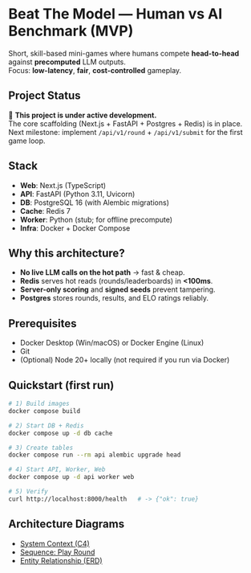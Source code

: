 # Beat The Model — Human vs AI Benchmark (MVP)

Short, skill-based mini-games where humans compete **head-to-head** against **precomputed** LLM outputs.  
Focus: **low-latency**, **fair**, **cost-controlled** gameplay.

## Project Status

🚧 **This project is under active development.**  
The core scaffolding (Next.js + FastAPI + Postgres + Redis) is in place.  
Next milestone: implement `/api/v1/round` + `/api/v1/submit` for the first game loop.

## Stack

- **Web**: Next.js (TypeScript)
- **API**: FastAPI (Python 3.11, Uvicorn)
- **DB**: PostgreSQL 16 (with Alembic migrations)
- **Cache**: Redis 7
- **Worker**: Python (stub; for offline precompute)
- **Infra**: Docker + Docker Compose

## Why this architecture?

- **No live LLM calls on the hot path** → fast & cheap.
- **Redis** serves hot reads (rounds/leaderboards) in **<100ms**.
- **Server-only scoring** and **signed seeds** prevent tampering.
- **Postgres** stores rounds, results, and ELO ratings reliably.

## Prerequisites

- Docker Desktop (Win/macOS) or Docker Engine (Linux)
- Git
- (Optional) Node 20+ locally (not required if you run via Docker)

## Quickstart (first run)

```bash
# 1) Build images
docker compose build

# 2) Start DB + Redis
docker compose up -d db cache

# 3) Create tables
docker compose run --rm api alembic upgrade head

# 4) Start API, Worker, Web
docker compose up -d api worker web

# 5) Verify
curl http://localhost:8000/health   # -> {"ok": true}
```

## Architecture Diagrams

- [System Context (C4)](docs/uml/src/c4-system-context.mmd)  
- [Sequence: Play Round](docs/uml/src/play-round-sequence.mmd)  
- [Entity Relationship (ERD)](docs/uml/src/erd.mmd)
